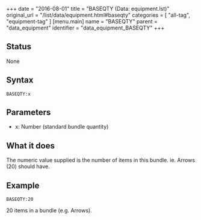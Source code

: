 +++
date = "2016-08-01"
title = "BASEQTY (Data: equipment.lst)"
original_url = "/list/data/equipment.html#baseqty"
categories = [ "all-tag", "equipment-tag" ]
[menu.main]
    name = "BASEQTY"
    parent = "data_equipment"
    identifier = "data_equipment_BASEQTY"
+++

## Status

None

## Syntax

`BASEQTY:x`

## Parameters

-   x: Number (standard bundle quantity)



What it does
------------

The numeric value supplied is the number of items in this bundle. ie.
Arrows (20) should have.

Example
-------

`BASEQTY:20`

20 items in a bundle (e.g. Arrows).

